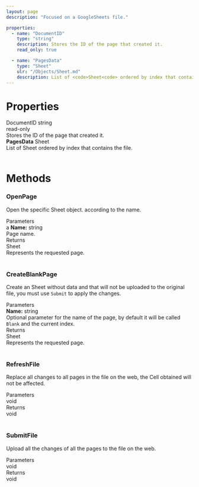 ```yaml
---
layout: page
description: "Focused on a GoogleSheets file."

properties:
  - name: "DocumentID"
    type: "string"
    description: Stores the ID of the page that created it.
    read_only: true

  - name: "PagesData"
    type: "Sheet"
    ulr: "/Objects/Sheet.md"
    description: List of <code>Sheet<code> ordered by index that contains the file.
---
```


<link href="css/styles.css" rel="stylesheet" type="text/css">

# Properties

<div class="top">   DocumentID string  </div>
<div class="info">  read-only  <br> Stores the ID of the page that created it.  </div>
<div class="top">   <b>PagesData</b> Sheet  </div>
<div class="info">  List of Sheet ordered by index that contains the file.  </div>
<br>

# Methods

### OpenPage
Open the specific Sheet object. according to the name. 

<div class="top"> Parameters </div>
<div class="info">a
  <b>Name:</b> string
  <br>Page name.
</div>
<div class="top"> Returns </div>
<div class="info">
  Sheet <br> Represents the requested page.
</div>
<br>

### CreateBlankPage
Create an Sheet without data and that will not be uploaded to the original file, you must use `Submit` to apply the changes.

<div class="top"> Parameters </div>
<div class="info">
  <b>Name:</b> string
  <br>Optional parameter for the name of the page, by default it will be called <code>Blank</code> and the current index.
</div>
<div class="top"> Returns </div>
<div class="info">
  Sheet <br>Represents the requested page.
</div>
<br>

### RefreshFile
Replace all changes to all pages in the file on the web, the Cell obtained will not be affected.

<div class="top"> Parameters </div>
<div class="info">  void  </div>
<div class="top"> Returns </div>
<div class="info">  void  </div>
<br>

### SubmitFile
Upload all the changes of all the pages to the file on the web.

<div class="top"> Parameters </div>
<div class="info">  void  </div>
<div class="top"> Returns </div>
<div class="info">  void  </div>
<br>
